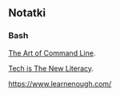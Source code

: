 ## Notatki

### Bash


[The Art of Command Line](https://github.com/jlevy/the-art-of-command-line).

[Tech is The New Literacy](https://www.learnenough.com/).


https://www.learnenough.com/

